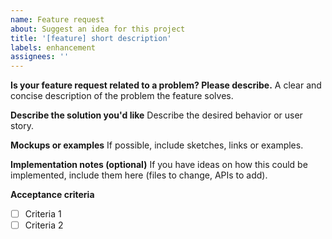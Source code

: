 ```yaml
---
name: Feature request
about: Suggest an idea for this project
title: '[feature] short description'
labels: enhancement
assignees: ''
---
```


**Is your feature request related to a problem? Please describe.**
A clear and concise description of the problem the feature solves.

**Describe the solution you'd like**
Describe the desired behavior or user story.

**Mockups or examples**
If possible, include sketches, links or examples.

**Implementation notes (optional)**
If you have ideas on how this could be implemented, include them here (files to change, APIs to add).

**Acceptance criteria**

- [ ] Criteria 1
- [ ] Criteria 2
